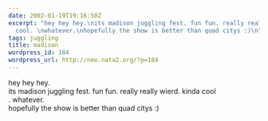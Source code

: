 ```yaml
---
date: 2002-01-19T19:16:50Z
excerpt: "hey hey hey.\nits madison juggling fest. fun fun. really really wierd.\nkinda
  cool. \nwhatever.\nhopefully the show is better than quad citys :)\n"
tags: juggling
title: madison
wordpress_id: 184
wordpress_url: http://new.nata2.org/?p=184
---
```


hey hey hey.
<br/>its madison juggling fest. fun fun. really really wierd.
kinda cool<br/>. 
whatever.<br/>
hopefully the show is better than quad citys :)
